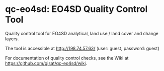 # qc-eo4sd: EO4SD Quality Control Tool
Quality control tool for EO4SD analytical, land use / land cover and change layers.

The tool is accessible at http://198.74.57.63/ (user: guest, password: guest)

For documentation of quality control checks, see the Wiki at https://github.com/gisat/qc-eo4sd/wiki.
